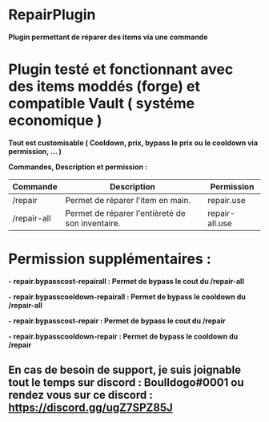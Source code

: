 # RepairPlugin
**Plugin permettant de réparer des items via une commande**

# Plugin testé et fonctionnant avec des items moddés (forge) et compatible Vault ( systéme economique )

**Tout est customisable ( Cooldown, prix, bypass le prix ou le cooldown via permission, ... )**

**Commandes, Description et permission :**

| Commande | Description | Permission |
|----------|----------|----------|
| /repair  | Permet de réparer l'item en main.  | repair.use | 
| /repair-all | Permet de réparer l'entièreté de son inventaire. | repair-all.use | 

# Permission supplémentaires :

**- repair.bypasscost-repairall : Permet de bypass le cout du /repair-all**

**- repair.bypasscooldown-repairall : Permet de bypass le cooldown du /repair-all**

**- repair.bypasscost-repair : Permet de bypass le cout du /repair**

**- repair.bypasscooldown-repair : Permet de bypass le cooldown du /repair**

## En cas de besoin de support, je suis joignable tout le temps sur discord : Boulldogo#0001 ou rendez vous sur ce discord : https://discord.gg/ugZ7SPZ85J
